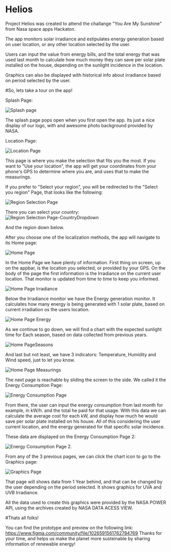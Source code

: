 # Helios
Project Helios was created to attend the challange "You Are My Sunshine" from Nasa space apps Hackaton.

The app monitors solar irradiance and estipulates energy generation based on user location, or any other location selected by the user. 

Users can input the value from energy bills, and the total energy that was used last month to calculate how much money they can save per solar plate installed on the house, depending on the sunlight incidence in the location.

Graphics can also be displayed with historical info about irradiance based on period selected by the user.

#So, lets take a tour on the app!

Splash Page:

![Splash page](https://user-images.githubusercontent.com/91791747/135771458-92389d6c-389e-4817-8a6b-5720a1cf7857.png)

The splash page pops open when you first open the app. Its just a nice display of our logo, with and awesome photo background provided by NASA.

Location Page:

![Location Page](https://user-images.githubusercontent.com/91791747/135771494-daa02ad2-1cf9-4e05-9b12-a1d93d7dd3ee.png)

This page is where you make the selection that fits you the most.
If you want to "Use your location", the app will get your coordinates from your phone's GPS to determine where you are, and uses that to make the measurings.

If you prefer to "Select your region", you will be redirected to the "Select you region" Page, that looks like the following:

![Region Selection Page](https://user-images.githubusercontent.com/91791747/135771560-4dc84982-7170-4ff0-96c1-4e58a22338bc.png)

There you can select your country: 
![Region Selection Page-CountryDropdown](https://user-images.githubusercontent.com/91791747/135771576-6bee07f3-8bd6-4768-a7ac-9b46eede7d69.png)

And the region down below.

After you choose one of the localization methods, the app will navigate to its Home page:

![Home Page](https://user-images.githubusercontent.com/91791747/135771593-86596959-7602-44dd-8b84-228cebdc56cf.png)

In the Home Page we have plenty of information. First thing on screen, up on the appbar, is the location you selected, or provided by your GPS.
On the body of the page the first information is the Irradiance on the current user location. That monitor is updated from time to time to keep you informed.

![Home Page Irradiance](https://user-images.githubusercontent.com/91791747/135772206-91de583d-ddee-45de-ae0f-d5ee7078276c.png)

Below the Irradiance monitor we have the Energy generation monitor. It calculates how many energy is being generated with 1 solar plate, based on current irradiation os the users location.

![Home Page Energy](https://user-images.githubusercontent.com/91791747/135772211-53a068ce-bcaf-4996-971b-094fd3741b32.png)

As we continue to go down, we will find a chart with the expected sunlight time for Each season, based on data collected from previous years.

![Home PageSeasons](https://user-images.githubusercontent.com/91791747/135772219-cb864711-57be-4216-ab8c-c6da1a6325f3.png)

And last but not least, we have 3 indicators: Temperature, Humidity and Wind speed, just to let you know.

![Home Page Measurings](https://user-images.githubusercontent.com/91791747/135772221-1edbfbca-f408-4578-891d-48c49d52e429.png)

The next page is reachable by sliding the screen to the side. We called it the Energy Consumption Page:

![Energy Consumption Page](https://user-images.githubusercontent.com/91791747/135771751-bca7f158-7dac-4ec6-910c-91381d4b5fa7.png)

From there, the user can input the energy consumption from last month for example, in kW/h. and the total he paid for that usage.
With this data we can calculate the average cost for each kW, and display how much he would save per solar plate installed on his house. All of this considering the user current location, and the energy generated for that specific solar incidence.

These data are displayed on the Energy Consumption Page 2:

![Energy Consumption Page 2](https://user-images.githubusercontent.com/91791747/135771876-1beb7ea9-b8e8-4617-a37d-5532e379fe67.png).

From any of the 3 previous pages, we can click the chart icon to go to the Graphics page:

![Graphics Page](https://user-images.githubusercontent.com/91791747/135771893-4ab975f7-7fc6-477a-bd2c-2312d3ff1bb8.png)

That page will shows data from 1 Year behind, and that can be changed by the user depending on the period selected.
It shows graphics for UVA and UVB Irradiance.

All the data used to create this graphics were provided by the NASA POWER API, using the archives created by NASA DATA ACESS VIEW.

#Thats all folks!

You can find the prototype and preview on the following link: https://www.figma.com/community/file/1026591561762784769
Thanks for your time, and helps us make the planet more susteinable by sharing information of renewable energy!
